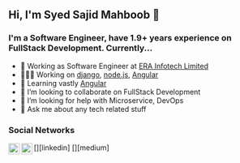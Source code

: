 ## Hi, I'm Syed Sajid Mahboob 👋

### I'm a Software Engineer, have 1.9+ years experience on FullStack Development. Currently...
- 💼 Working as Software Engineer at [ERA Infotech Limited](http://www.erainfotechbd.com/)
- 👨🏻‍💻 Working on [django](https://www.django-rest-framework.org/), [node.js](https://nodejs.org/en/), [Angular](https://angular.io/)
- 🌱 Learning vastly [Angular](https://angular.io/)
- 👯 I’m looking to collaborate on FullStack Development
- 🤔 I’m looking for help with Microservice, DevOps
- 💬 Ask me about any tech related stuff


### Social Networks
[<img align="left" alt="sajid-mahboob-91bb55133 | LinkedIn" width="22px" src="https://cdn.jsdelivr.net/npm/simple-icons@v3/icons/linkedin.svg" />][linkedin]
[<img align="left" alt="sajid | Medium" width="22px" src="https://cdn.jsdelivr.net/npm/simple-icons@v3/icons/medium.svg" />][medium]

<p>&nbsp;</p>
<p>&nbsp;</p>
